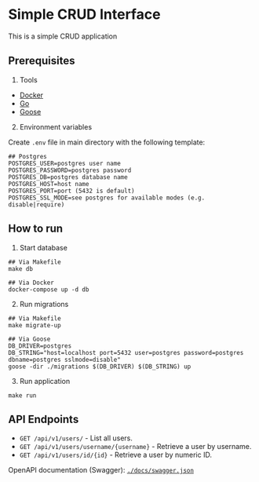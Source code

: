 # Simple CRUD Interface

This is a simple CRUD application

## Prerequisites

1. Tools
- [Docker](https://www.docker.com/get-started/)
- [Go](https://go.dev/dl/)
- [Goose](https://github.com/pressly/goose)

2. Environment variables

Create `.env` file in main directory with the following template:

```
## Postgres
POSTGRES_USER=postgres user name
POSTGRES_PASSWORD=postgres password
POSTGRES_DB=postgres database name
POSTGRES_HOST=host name
POSTGRES_PORT=port (5432 is default)
POSTGRES_SSL_MODE=see postgres for available modes (e.g. disable|require)
```

## How to run 

1. Start database

```
## Via Makefile
make db

## Via Docker
docker-compose up -d db
```

2. Run migrations

```
## Via Makefile
make migrate-up

## Via Goose
DB_DRIVER=postgres
DB_STRING="host=localhost port=5432 user=postgres password=postgres dbname=postgres sslmode=disable"
goose -dir ./migrations $(DB_DRIVER) $(DB_STRING) up
```

3. Run application

```
make run
```

## API Endpoints

- `GET /api/v1/users/` - List all users.
- `GET /api/v1/users/username/{username}` - Retrieve a user by username.
- `GET /api/v1/users/id/{id}` - Retrieve a user by numeric ID.

OpenAPI documentation (Swagger): [`./docs/swagger.json`](docs/swagger.json)
